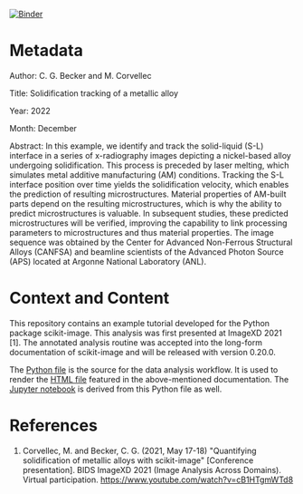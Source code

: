 [![Binder](https://mybinder.org/badge.svg)](https://mybinder.org/v2/gh/cgusb/skimage-solidification-tracking/main)

# Metadata

Author: C. G. Becker and M. Corvellec

Title: Solidification tracking of a metallic alloy

Year: 2022

Month: December

Abstract: In this example, we identify and track the solid-liquid
(S-L) interface in a series of x-radiography images depicting a
nickel-based alloy undergoing solidification. This process is preceded
by laser melting, which simulates metal additive manufacturing (AM)
conditions. Tracking the S-L interface position over time yields the
solidification velocity, which enables the prediction of resulting
microstructures. Material properties of AM-built parts depend on the
resulting microstructures, which is why the ability to predict
microstructures is valuable. In subsequent studies, these predicted
microstructures will be verified, improving the capability to link
processing parameters to microstructures and thus material properties.
The image sequence was obtained by the Center for Advanced Non-Ferrous
Structural Alloys (CANFSA) and beamline scientists of the Advanced Photon
Source (APS) located at Argonne National Laboratory (ANL).

# Context and Content

This repository contains an example tutorial developed for the Python
package scikit-image. This analysis was first presented at ImageXD
2021 [1]. The annotated analysis routine was accepted into the
long-form documentation of scikit-image and will be released with
version 0.20.0.

The [Python file](./plot_solidification_tracking.py) is the source for
the data analysis workflow. It is used to render the [HTML
file](https://scikit-image.org/docs/dev/auto_examples/applications/plot_solidification_tracking.html)
featured in the above-mentioned documentation. The [Jupyter
notebook](./plot_solidification_tracking.ipynb) is derived from this
Python file as well.

# References

1. Corvellec, M. and Becker, C. G. (2021, May 17-18)
   "Quantifying solidification of metallic alloys with scikit-image"
   [Conference presentation].
   BIDS ImageXD 2021 (Image Analysis Across Domains). Virtual participation.
   https://www.youtube.com/watch?v=cB1HTgmWTd8

